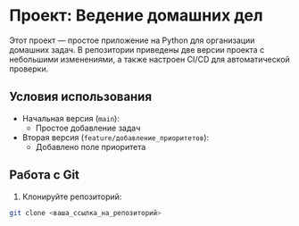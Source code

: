 
# Проект: Ведение домашних дел

Этот проект — простое приложение на Python для организации домашних задач. В репозитории приведены две версии проекта с небольшими изменениями, а также настроен CI/CD для автоматической проверки.

## Условия использования

- Начальная версия (`main`):
  - Простое добавление задач
- Вторая версия (`feature/добавление_приоритетов`):
  - Добавлено поле приоритета

## Работа с Git

1. Клонируйте репозиторий:

```bash
git clone <ваша_ссылка_на_репозиторий>
